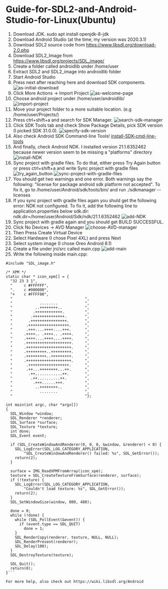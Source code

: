 # Guide-for-SDL2-and-Android-Studio-for-Linux(Ubuntu)

1) Download JDK. sudo apt install openjdk-8-jdk
2) Download Android Studio (at the time, my version was 2020.3.1)
3) Download SDL2 source code from https://www.libsdl.org/download-2.0.php
4) Download SDL2_Image from https://www.libsdl.org/projects/SDL_image/
5) Create a folder called androidlib under /home/user
6) Extract SDL2 and SDL2_image into androidlib folder
7) Start Android Studio
8) Press next after reaching here and download SDK components.
![as-initial-download](https://user-images.githubusercontent.com/63605374/140167045-06e68ff3-8d30-428e-96be-2d374a1ec1ce.png)
9) Click More Actions -> Import Project
![as-welcome-page](https://user-images.githubusercontent.com/63605374/140644819-55a3dcd9-1d8e-450a-8cbe-c45a37d04c89.png)
10) Choose android project under /home/user/androidlib/                
![import-project](https://user-images.githubusercontent.com/63605374/140644823-0342f204-5807-4cda-8871-31d60f7039de.png)
11) Move your project folder to a more suitable location. (e.g /home/user/Projects/)
12) Press ctrl+shift+a and search for SDK Manager.
![search-sdk-manager](https://user-images.githubusercontent.com/63605374/141821433-91b35b70-95cd-4b39-b82f-7aa569559e8a.png)
13) Click SDK Tools tab and check Show Package Details, pick SDK version (I picked SDK 31.0.0).
![specify-sdk-version](https://user-images.githubusercontent.com/63605374/141822037-ffd152d9-af78-4e42-a22b-3fc0369221c1.png)
14) Also check Android SDK Command-line Tools!
[install-SDK-cmd-line-tools](https://user-images.githubusercontent.com/63605374/143089491-dfe8200b-69ed-4853-917c-88e316905eec.png)
15) And finally, check Android NDK. I installed version 21.1.6352462 because newer version seem to be missing a "platforms" directory
![install-NDK](https://user-images.githubusercontent.com/63605374/143092077-bf916904-0064-499c-86df-0f5439584113.png)
16) Sync project with gradle files. To do that, either press Try Again button or press ctrl+shift+a and write Sync project with gradle files
![try_again_button](https://user-images.githubusercontent.com/63605374/141829161-7c569803-9192-4c70-a934-83cde4614fa2.png)
![sync-project-with-gradle-files](https://user-images.githubusercontent.com/63605374/141829178-e3de73c4-f1cf-49a6-b313-d70c8f96f59c.png)
17) You should get two warnings and one error. Both warnings say the following: "license for package android sdk platform <version> not accepted". To fix it, go to /home/user/Android/sdk/tools/bin/ and run ./sdkmanager --licenses
18) If you sync project with gradle files again you shuld get the following error: NDK not configured. To fix it, add the following line to application.properties below sdk.dir: ndk.dir=/home/user/Android/Sdk/ndk/21.1.6352462
![add-NDK](https://user-images.githubusercontent.com/63605374/143287962-a44516d2-51de-45f6-8dc4-a502c97f369e.png)
19) Sync project with gradle again and you should get BUILD SUCCESSFUL.
20) Click No Devices -> AVD Manager
![choose-AVD-manager](https://user-images.githubusercontent.com/63605374/143486632-15136d22-c296-4f8b-a096-53b71d330a31.png)
21) Then Press Create Virtual Device
22) Select Hardware (I chose Pixel 4XL) and press Next
23) Select system image (I chose Oreo Android 8.1)
21) Create a file under jni/src called main.cpp
![add-main](https://user-images.githubusercontent.com/63605374/143470114-4cda1784-f5b9-47f4-b314-6c6145d826f6.png)
22) Write the following inside main.cpp:
```#include "SDL.h"
#include "SDL_image.h"

/* XPM */
static char * icon_xpm[] = {
  "32 23 3 1",
  "     c #FFFFFF",
  ".    c #000000",
  "+    c #FFFF00",
  "                                ",
  "            ........            ",
  "          ..++++++++..          ",
  "         .++++++++++++.         ",
  "        .++++++++++++++.        ",
  "       .++++++++++++++++.       ",
  "      .++++++++++++++++++.      ",
  "      .+++....++++....+++.      ",
  "     .++++.. .++++.. .++++.     ",
  "     .++++....++++....++++.     ",
  "     .++++++++++++++++++++.     ",
  "     .++++++++++++++++++++.     ",
  "     .+++++++++..+++++++++.     ",
  "     .+++++++++..+++++++++.     ",
  "     .++++++++++++++++++++.     ",
  "      .++++++++++++++++++.      ",
  "      .++...++++++++...++.      ",
  "       .++............++.       ",
  "        .++..........++.        ",
  "         .+++......+++.         ",
  "          ..++++++++..          ",
  "            ........            ",
  "                                "};

int main(int argc, char *argv[])
{
  SDL_Window *window;
  SDL_Renderer *renderer;
  SDL_Surface *surface;
  SDL_Texture *texture;
  int done;
  SDL_Event event;

  if (SDL_CreateWindowAndRenderer(0, 0, 0, &window, &renderer) < 0) {
    SDL_LogError(SDL_LOG_CATEGORY_APPLICATION,
        "SDL_CreateWindowAndRenderer() failed: %s", SDL_GetError());
    return(2);
  }

  surface = IMG_ReadXPMFromArray(icon_xpm);
  texture = SDL_CreateTextureFromSurface(renderer, surface);
  if (!texture) {
    SDL_LogError(SDL_LOG_CATEGORY_APPLICATION,
        "Couldn't load texture: %s", SDL_GetError());
    return(2);
  }
  SDL_SetWindowSize(window, 800, 480);

  done = 0;
  while (!done) {
    while (SDL_PollEvent(&event)) {
      if (event.type == SDL_QUIT)
        done = 1;
    }
    SDL_RenderCopy(renderer, texture, NULL, NULL);
    SDL_RenderPresent(renderer);
    SDL_Delay(100);
  }
  SDL_DestroyTexture(texture);

  SDL_Quit();
  return(0);
}```

For more help, also check out https://wiki.libsdl.org/Android
